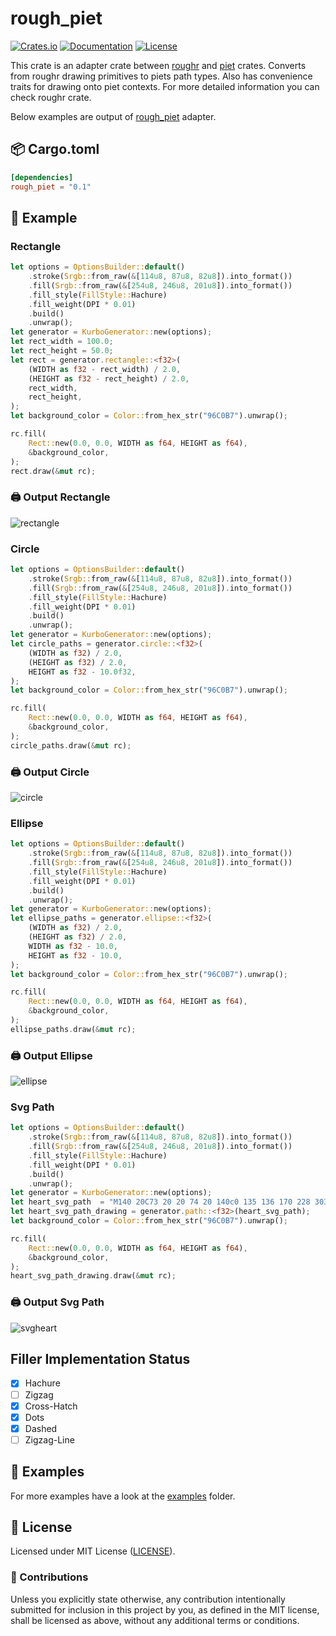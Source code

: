 
# rough_piet

[![Crates.io](https://img.shields.io/crates/v/rough_piet.svg)](https://crates.io/crates/rough_piet)
[![Documentation](https://docs.rs/rough_piet/badge.svg)](https://docs.rs/rough_piet)
[![License](https://img.shields.io/github/license/orhanbalci/rough-rs.svg)](https://github.com/orhanbalci/rough-rs/LICENSE)

<!-- cargo-sync-readme start -->


This crate is an adapter crate between [roughr](https://github.com/orhanbalci/rough-rs/main/roughr) and
[piet](https://github.com/linebender/piet) crates. Converts from roughr drawing
primitives to piets path types. Also has convenience traits for drawing onto piet contexts. For more detailed
information you can check roughr crate.

Below examples are output of [rough_piet](https://github.com/orhanbalci/rough-rs/tree/main/rough_piet) adapter.

## 📦 Cargo.toml

```toml
[dependencies]
rough_piet = "0.1"
```

## 🔧 Example

### Rectangle

```rust
let options = OptionsBuilder::default()
    .stroke(Srgb::from_raw(&[114u8, 87u8, 82u8]).into_format())
    .fill(Srgb::from_raw(&[254u8, 246u8, 201u8]).into_format())
    .fill_style(FillStyle::Hachure)
    .fill_weight(DPI * 0.01)
    .build()
    .unwrap();
let generator = KurboGenerator::new(options);
let rect_width = 100.0;
let rect_height = 50.0;
let rect = generator.rectangle::<f32>(
    (WIDTH as f32 - rect_width) / 2.0,
    (HEIGHT as f32 - rect_height) / 2.0,
    rect_width,
    rect_height,
);
let background_color = Color::from_hex_str("96C0B7").unwrap();

rc.fill(
    Rect::new(0.0, 0.0, WIDTH as f64, HEIGHT as f64),
    &background_color,
);
rect.draw(&mut rc);
```

### 🖨️ Output Rectangle
![rectangle](https://raw.githubusercontent.com/orhanbalci/rough-rs/main/roughr/assets/rectangle.png)

### Circle

```rust
let options = OptionsBuilder::default()
    .stroke(Srgb::from_raw(&[114u8, 87u8, 82u8]).into_format())
    .fill(Srgb::from_raw(&[254u8, 246u8, 201u8]).into_format())
    .fill_style(FillStyle::Hachure)
    .fill_weight(DPI * 0.01)
    .build()
    .unwrap();
let generator = KurboGenerator::new(options);
let circle_paths = generator.circle::<f32>(
    (WIDTH as f32) / 2.0,
    (HEIGHT as f32) / 2.0,
    HEIGHT as f32 - 10.0f32,
);
let background_color = Color::from_hex_str("96C0B7").unwrap();

rc.fill(
    Rect::new(0.0, 0.0, WIDTH as f64, HEIGHT as f64),
    &background_color,
);
circle_paths.draw(&mut rc);
```

### 🖨️ Output Circle
![circle](https://raw.githubusercontent.com/orhanbalci/rough-rs/main/roughr/assets/circle.png)


### Ellipse

```rust
let options = OptionsBuilder::default()
    .stroke(Srgb::from_raw(&[114u8, 87u8, 82u8]).into_format())
    .fill(Srgb::from_raw(&[254u8, 246u8, 201u8]).into_format())
    .fill_style(FillStyle::Hachure)
    .fill_weight(DPI * 0.01)
    .build()
    .unwrap();
let generator = KurboGenerator::new(options);
let ellipse_paths = generator.ellipse::<f32>(
    (WIDTH as f32) / 2.0,
    (HEIGHT as f32) / 2.0,
    WIDTH as f32 - 10.0,
    HEIGHT as f32 - 10.0,
);
let background_color = Color::from_hex_str("96C0B7").unwrap();

rc.fill(
    Rect::new(0.0, 0.0, WIDTH as f64, HEIGHT as f64),
    &background_color,
);
ellipse_paths.draw(&mut rc);
```

### 🖨️ Output Ellipse
![ellipse](https://raw.githubusercontent.com/orhanbalci/rough-rs/main/roughr/assets/ellipse.png)


### Svg Path

```rust
let options = OptionsBuilder::default()
    .stroke(Srgb::from_raw(&[114u8, 87u8, 82u8]).into_format())
    .fill(Srgb::from_raw(&[254u8, 246u8, 201u8]).into_format())
    .fill_style(FillStyle::Hachure)
    .fill_weight(DPI * 0.01)
    .build()
    .unwrap();
let generator = KurboGenerator::new(options);
let heart_svg_path  = "M140 20C73 20 20 74 20 140c0 135 136 170 228 303 88-132 229-173 229-303 0-66-54-120-120-120-48 0-90 28-109 69-19-41-60-69-108-69z".into();
let heart_svg_path_drawing = generator.path::<f32>(heart_svg_path);
let background_color = Color::from_hex_str("96C0B7").unwrap();

rc.fill(
    Rect::new(0.0, 0.0, WIDTH as f64, HEIGHT as f64),
    &background_color,
);
heart_svg_path_drawing.draw(&mut rc);
```

### 🖨️ Output Svg Path
![svgheart](https://raw.githubusercontent.com/orhanbalci/rough-rs/main/roughr/assets/heart_svg_path.png)

## Filler Implementation Status
- [x] Hachure
- [ ] Zigzag
- [x] Cross-Hatch
- [x] Dots
- [x] Dashed
- [ ] Zigzag-Line

## 🔭 Examples

For more examples have a look at the
[examples](https://github.com/orhanbalci/rough-rs/tree/main/rough_piet/examples) folder.

<!-- cargo-sync-readme end -->

## 📝 License

Licensed under MIT License ([LICENSE](LICENSE)).

### 🚧 Contributions

Unless you explicitly state otherwise, any contribution intentionally submitted for inclusion in this project by you, as defined in the MIT license, shall be licensed as above, without any additional terms or conditions.
